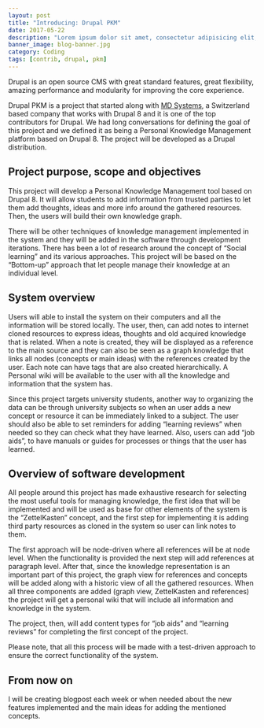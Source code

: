 ```yaml
---
layout: post
title: "Introducing: Drupal PKM"
date: 2017-05-22
description: "Lorem ipsum dolor sit amet, consectetur adipisicing elit, sed do eiusmod tempor incididunt ut labore et dolore magna aliqua Ut enim..."
banner_image: blog-banner.jpg
category: Coding
tags: [contrib, drupal, pkm]
---
```

Drupal is an open source CMS with great standard features, great flexibility, amazing performance and modularity for improving the core experience.

Drupal PKM is a project that started along with [MD Systems](https://www.md-systems.ch), a Switzerland based company that works with Drupal 8 and it is one of the top contributors for Drupal. We had long conversations for defining the goal of this project and we defined it as being a Personal Knowledge Management platform based on Drupal 8.
The project will be developed as a Drupal distribution.

## Project purpose, scope and objectives
This project will develop a Personal Knowledge Management tool based on Drupal 8. It will allow students to add information from trusted parties to let them add thoughts, ideas and more info around the gathered resources. Then, the users will build their own knowledge graph.

There will be other techniques of knowledge management implemented in the system and they will be added in the software through development iterations.
There has been a lot of research around the concept of “Social learning” and its various approaches. This project will be based on the “Bottom-up” approach that let people manage their knowledge at an individual level.
## System overview
Users will able to install the system on their computers and all the information will be stored locally. The user, then, can add notes to internet cloned resources to express ideas, thoughts and old acquired knowledge that is related. When a note is created, they will be displayed as a reference to the main source and they can also be seen as a graph knowledge that links all nodes (concepts or main ideas) with the references created by the user. Each note can have tags that are also created hierarchically. A Personal wiki will be available to the user with all the knowledge and information that the system has.

Since this project targets university students, another way to organizing the data can be through university subjects so when an user adds a new concept or resource it can be immediately linked to a subject. The user should also be able to set reminders for adding “learning reviews” when needed so they can check what they have learned. Also, users can add “job aids”, to have manuals or guides for processes or things that the user has learned.
## Overview of software development
All people around this project has made exhaustive research for selecting the most useful tools for managing knowledge, the first idea that will be implemented and will be used as base for other elements of the system is the “ZettelKasten” concept, and the first step for implementing it is adding third party resources as cloned in the system so user can link notes to them.

The first approach will be node-driven where all references will be at node level. When the functionality is provided the next step will add references at paragraph level. After that, since the knowledge representation is an important part of this project, the graph view for references and concepts will be added along with a historic view of all the gathered resources.
When all three components are added (graph view, ZettelKasten and references) the project will get a personal wiki that will include all information and knowledge in the system.

The project, then, will add content types for “job aids” and “learning reviews” for completing the first concept of the project. 

Please note, that all this process will be made with a test-driven approach to ensure the correct functionality of the system.
## From now on
I will be creating blogpost each week or when needed about the new features implemented and the main ideas for adding the mentioned concepts.
